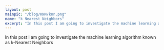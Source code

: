 ```yaml
---
layout: post
mainpic: "/blog/KNN/knn.png"
name: "k Nearest Neighbors"
excerpt: "In this post I am going to investigate the machine learning algorithm known as k-Nearest Neighbors"
---
```

In this post I am going to investigate the machine learning algorithm known as k-Nearest Neighbors

